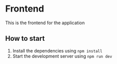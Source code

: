 # Frontend

This is the frontend for the application

## How to start

1. Install the dependencies using `npm install`
2. Start the development server using `npm run dev`
